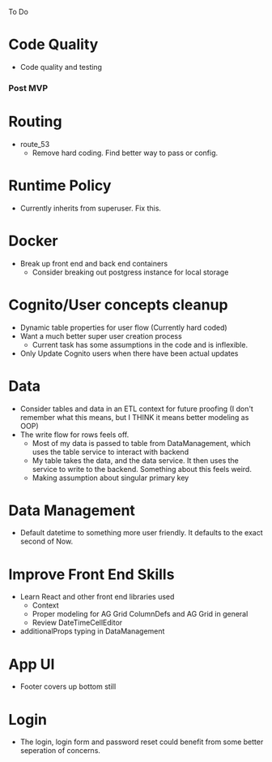 To Do

# Code Quality

-   Code quality and testing

### Post MVP

# Routing

-   route_53
    -   Remove hard coding. Find better way to pass or config.

# Runtime Policy

-   Currently inherits from superuser. Fix this.

# Docker

-   Break up front end and back end containers
    -   Consider breaking out postgress instance for local storage

# Cognito/User concepts cleanup

-   Dynamic table properties for user flow (Currently hard coded)
-   Want a much better super user creation process
    -   Current task has some assumptions in the code and is inflexible.
-   Only Update Cognito users when there have been actual updates

# Data

-   Consider tables and data in an ETL context for future proofing (I don't remember what this means, but I THINK it means better modeling as OOP)
-   The write flow for rows feels off.
    -   Most of my data is passed to table from DataManagement, which uses the table service to interact with backend
    -   My table takes the data, and the data service. It then uses the service to write to the backend. Something about this feels weird.
    -   Making assumption about singular primary key

# Data Management

-   Default datetime to something more user friendly. It defaults to the exact second of Now.

# Improve Front End Skills

-   Learn React and other front end libraries used
    -   Context
    -   Proper modeling for AG Grid ColumnDefs and AG Grid in general
    -   Review DateTimeCellEditor
-   additionalProps typing in DataManagement

# App UI

-   Footer covers up bottom still

# Login

-   The login, login form and password reset could benefit from some better seperation of concerns.
